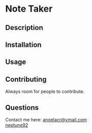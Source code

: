   # Note Taker


  ## Description
  


  

  ## Installation
  

  ## Usage
  


  ## Contributing
  Always room for people to contribute.


  ## Questions
  Contact me here: angelacr@ymail.com
  <br>
  [neptune92](github.com/neptune92)
